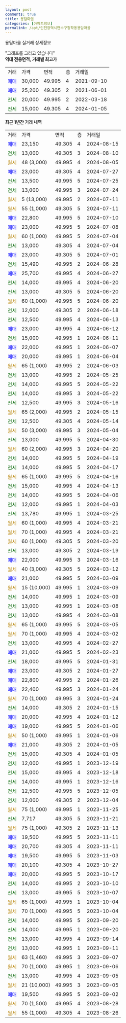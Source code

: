 ```yaml
---
layout: post
comments: true
title: 용담마을
categories: [아파트정보]
permalink: /apt/인천광역시연수구청학동용담마을
---
```


용담마을 실거래 상세정보

<script type="text/javascript">
  google.charts.load('current', {'packages':['line', 'corechart']});
  google.charts.setOnLoadCallback(drawChart);

  function drawChart() {
    var data = new google.visualization.DataTable();
    data.addColumn('date', '거래일');
    data.addColumn('number', "매매");
    data.addColumn('number', "전세");
    data.addColumn('number', "전매");

    data.addRows([[new Date(Date.parse("2024-08-15")), 23150, null, null], [new Date(Date.parse("2024-08-10")), null, 13000, null], [new Date(Date.parse("2024-08-05")), null, null, null], [new Date(Date.parse("2024-07-27")), 23000, null, null], [new Date(Date.parse("2024-07-25")), null, 13500, null], [new Date(Date.parse("2024-07-24")), null, 13000, null], [new Date(Date.parse("2024-07-11")), null, null, null], [new Date(Date.parse("2024-07-11")), null, null, null], [new Date(Date.parse("2024-07-10")), 22800, null, null], [new Date(Date.parse("2024-07-08")), 23000, null, null], [new Date(Date.parse("2024-07-04")), null, null, null], [new Date(Date.parse("2024-07-04")), null, 13000, null], [new Date(Date.parse("2024-07-01")), 23000, null, null], [new Date(Date.parse("2024-06-28")), null, 15490, null], [new Date(Date.parse("2024-06-27")), 25700, null, null], [new Date(Date.parse("2024-06-20")), null, 14000, null], [new Date(Date.parse("2024-06-20")), null, 13000, null], [new Date(Date.parse("2024-06-20")), null, null, null], [new Date(Date.parse("2024-06-18")), null, 12000, null], [new Date(Date.parse("2024-06-13")), null, 12500, null], [new Date(Date.parse("2024-06-12")), 23000, null, null], [new Date(Date.parse("2024-06-11")), null, 15000, null], [new Date(Date.parse("2024-06-07")), 22000, null, null], [new Date(Date.parse("2024-06-04")), 20000, null, null], [new Date(Date.parse("2024-06-03")), null, null, null], [new Date(Date.parse("2024-05-25")), null, 13000, null], [new Date(Date.parse("2024-05-22")), null, 14000, null], [new Date(Date.parse("2024-05-22")), null, 14000, null], [new Date(Date.parse("2024-05-16")), null, 12500, null], [new Date(Date.parse("2024-05-15")), null, null, null], [new Date(Date.parse("2024-05-14")), null, 12500, null], [new Date(Date.parse("2024-05-04")), null, null, null], [new Date(Date.parse("2024-04-30")), null, 13000, null], [new Date(Date.parse("2024-04-20")), null, null, null], [new Date(Date.parse("2024-04-19")), null, 14000, null], [new Date(Date.parse("2024-04-17")), null, 14000, null], [new Date(Date.parse("2024-04-16")), null, null, null], [new Date(Date.parse("2024-04-13")), null, 15000, null], [new Date(Date.parse("2024-04-06")), null, 14000, null], [new Date(Date.parse("2024-04-03")), null, 12000, null], [new Date(Date.parse("2024-03-25")), null, 13780, null], [new Date(Date.parse("2024-03-21")), null, null, null], [new Date(Date.parse("2024-03-21")), null, null, null], [new Date(Date.parse("2024-03-20")), null, null, null], [new Date(Date.parse("2024-03-19")), null, 13000, null], [new Date(Date.parse("2024-03-16")), 22000, null, null], [new Date(Date.parse("2024-03-12")), null, null, null], [new Date(Date.parse("2024-03-09")), 21000, null, null], [new Date(Date.parse("2024-03-09")), null, null, null], [new Date(Date.parse("2024-03-09")), null, 14000, null], [new Date(Date.parse("2024-03-08")), null, 13000, null], [new Date(Date.parse("2024-03-08")), null, 13000, null], [new Date(Date.parse("2024-03-05")), null, null, null], [new Date(Date.parse("2024-03-02")), null, null, null], [new Date(Date.parse("2024-02-27")), null, 13000, null], [new Date(Date.parse("2024-02-23")), 21000, null, null], [new Date(Date.parse("2024-01-31")), null, 18000, null], [new Date(Date.parse("2024-01-27")), 23000, null, null], [new Date(Date.parse("2024-01-26")), 22800, null, null], [new Date(Date.parse("2024-01-24")), 22400, null, null], [new Date(Date.parse("2024-01-24")), null, null, null], [new Date(Date.parse("2024-01-15")), null, 14000, null], [new Date(Date.parse("2024-01-12")), 20000, null, null], [new Date(Date.parse("2024-01-06")), 19000, null, null], [new Date(Date.parse("2024-01-06")), null, null, null], [new Date(Date.parse("2024-01-05")), 21000, null, null], [new Date(Date.parse("2024-01-05")), null, 15000, null], [new Date(Date.parse("2023-12-19")), null, 12000, null], [new Date(Date.parse("2023-12-18")), null, 15000, null], [new Date(Date.parse("2023-12-16")), null, 14000, null], [new Date(Date.parse("2023-12-05")), null, 12500, null], [new Date(Date.parse("2023-12-04")), null, 12000, null], [new Date(Date.parse("2023-11-25")), null, null, null], [new Date(Date.parse("2023-11-21")), null, 7717, null], [new Date(Date.parse("2023-11-13")), null, null, null], [new Date(Date.parse("2023-11-11")), 19500, null, null], [new Date(Date.parse("2023-11-11")), 20700, null, null], [new Date(Date.parse("2023-11-03")), 19500, null, null], [new Date(Date.parse("2023-10-27")), 20100, null, null], [new Date(Date.parse("2023-10-17")), 20000, null, null], [new Date(Date.parse("2023-10-10")), null, 14000, null], [new Date(Date.parse("2023-10-07")), null, 13000, null], [new Date(Date.parse("2023-10-04")), null, null, null], [new Date(Date.parse("2023-10-04")), null, null, null], [new Date(Date.parse("2023-09-20")), null, 14000, null], [new Date(Date.parse("2023-09-20")), null, 14000, null], [new Date(Date.parse("2023-09-14")), null, 13000, null], [new Date(Date.parse("2023-09-11")), null, 13000, null], [new Date(Date.parse("2023-09-07")), null, null, null], [new Date(Date.parse("2023-09-06")), null, null, null], [new Date(Date.parse("2023-09-05")), null, 13000, null], [new Date(Date.parse("2023-09-05")), null, null, null], [new Date(Date.parse("2023-09-02")), 19500, null, null], [new Date(Date.parse("2023-08-28")), null, null, null], [new Date(Date.parse("2023-08-26")), null, null, null]]);

    var options = {
      hAxis: {
        format: 'yyyy/MM/dd'
      },    
      lineWidth: 0,
      pointsVisible: true,    
      title: '최근 1년간 유형별 실거래가 분포',
      legend: { position: 'bottom' }
    };

    var formatter = new google.visualization.NumberFormat({pattern:'###,###'} );
    formatter.format(data, 1);
    formatter.format(data, 2);
    
    setTimeout(function() {
        var chart = new google.visualization.LineChart(document.getElementById('columnchart_material'));
        chart.draw(data, (options));
        document.getElementById('loading').style.display = 'none';
    }, 200);
  }
</script>


<div id="loading" style="z-index:20; display: block; margin-left: 0px">"그래프를 그리고 있습니다"</div>
<div id="columnchart_material" style="width: 95%; margin-left: 0px; display: block"></div>
<!-- contents start -->
<b>역대 전용면적, 거래별 최고가</b>
<table class="sortable">
    <tr>
      <td>거래</td>
      <td>가격</td>
      <td>면적</td>
      <td>층</td>
      <td>거래일</td>
    </tr>
        <tr>
          <td><a style="color: blue">매매</a></td>
          <td>30,000</td>
          <td>49.995</td>
          <td>4</td>
          <td>2021-09-10</td>
        </tr>            <tr>
          <td><a style="color: blue">매매</a></td>
          <td>25,200</td>
          <td>49.305</td>
          <td>2</td>
          <td>2021-06-01</td>
        </tr>        
        <tr>
              <td><a style="color: darkgreen">전세</a></td>
              <td>20,000</td>
              <td>49.995</td>
              <td>2</td>
              <td>2022-03-18</td>
            </tr>            <tr>
              <td><a style="color: darkgreen">전세</a></td>
              <td>15,000</td>
              <td>49.305</td>
              <td>4</td>
              <td>2024-01-05</td>
            </tr>        
    
</table>

<b>최근 1년간 거래 내역</b>

<table class="sortable">
    <tr>
      <td>거래</td>
      <td>가격</td>
      <td>면적</td>
      <td>층</td>
      <td>거래일</td>
    </tr>
    <tr>
      <td><a style="color: blue">매매</a></td>
      <td>23,150</td>
      <td>49.305</td>
      <td>4</td>
      <td>2024-08-15</td>
    </tr>          <tr>
      <td><a style="color: darkgreen">전세</a></td>
      <td>13,000</td>
      <td>49.305</td>
      <td>3</td>
      <td>2024-08-10</td>
    </tr>          <tr>
      <td><a style="color: darkgoldenrod">월세</a></td>
      <td>48 (3,000)</td>
      <td>49.995</td>
      <td>4</td>
      <td>2024-08-05</td>
    </tr>          <tr>
      <td><a style="color: blue">매매</a></td>
      <td>23,000</td>
      <td>49.305</td>
      <td>4</td>
      <td>2024-07-27</td>
    </tr>          <tr>
      <td><a style="color: darkgreen">전세</a></td>
      <td>13,500</td>
      <td>49.995</td>
      <td>5</td>
      <td>2024-07-25</td>
    </tr>          <tr>
      <td><a style="color: darkgreen">전세</a></td>
      <td>13,000</td>
      <td>49.995</td>
      <td>3</td>
      <td>2024-07-24</td>
    </tr>          <tr>
      <td><a style="color: darkgoldenrod">월세</a></td>
      <td>5 (13,000)</td>
      <td>49.995</td>
      <td>2</td>
      <td>2024-07-11</td>
    </tr>          <tr>
      <td><a style="color: darkgoldenrod">월세</a></td>
      <td>55 (1,000)</td>
      <td>49.305</td>
      <td>5</td>
      <td>2024-07-11</td>
    </tr>          <tr>
      <td><a style="color: blue">매매</a></td>
      <td>22,800</td>
      <td>49.995</td>
      <td>5</td>
      <td>2024-07-10</td>
    </tr>          <tr>
      <td><a style="color: blue">매매</a></td>
      <td>23,000</td>
      <td>49.995</td>
      <td>5</td>
      <td>2024-07-08</td>
    </tr>          <tr>
      <td><a style="color: darkgoldenrod">월세</a></td>
      <td>60 (1,000)</td>
      <td>49.995</td>
      <td>5</td>
      <td>2024-07-04</td>
    </tr>          <tr>
      <td><a style="color: darkgreen">전세</a></td>
      <td>13,000</td>
      <td>49.305</td>
      <td>4</td>
      <td>2024-07-04</td>
    </tr>          <tr>
      <td><a style="color: blue">매매</a></td>
      <td>23,000</td>
      <td>49.305</td>
      <td>5</td>
      <td>2024-07-01</td>
    </tr>          <tr>
      <td><a style="color: darkgreen">전세</a></td>
      <td>15,490</td>
      <td>49.995</td>
      <td>2</td>
      <td>2024-06-28</td>
    </tr>          <tr>
      <td><a style="color: blue">매매</a></td>
      <td>25,700</td>
      <td>49.995</td>
      <td>4</td>
      <td>2024-06-27</td>
    </tr>          <tr>
      <td><a style="color: darkgreen">전세</a></td>
      <td>14,000</td>
      <td>49.995</td>
      <td>4</td>
      <td>2024-06-20</td>
    </tr>          <tr>
      <td><a style="color: darkgreen">전세</a></td>
      <td>13,000</td>
      <td>49.305</td>
      <td>5</td>
      <td>2024-06-20</td>
    </tr>          <tr>
      <td><a style="color: darkgoldenrod">월세</a></td>
      <td>60 (1,000)</td>
      <td>49.995</td>
      <td>5</td>
      <td>2024-06-20</td>
    </tr>          <tr>
      <td><a style="color: darkgreen">전세</a></td>
      <td>12,000</td>
      <td>49.305</td>
      <td>2</td>
      <td>2024-06-18</td>
    </tr>          <tr>
      <td><a style="color: darkgreen">전세</a></td>
      <td>12,500</td>
      <td>49.995</td>
      <td>4</td>
      <td>2024-06-13</td>
    </tr>          <tr>
      <td><a style="color: blue">매매</a></td>
      <td>23,000</td>
      <td>49.995</td>
      <td>4</td>
      <td>2024-06-12</td>
    </tr>          <tr>
      <td><a style="color: darkgreen">전세</a></td>
      <td>15,000</td>
      <td>49.995</td>
      <td>1</td>
      <td>2024-06-11</td>
    </tr>          <tr>
      <td><a style="color: blue">매매</a></td>
      <td>22,000</td>
      <td>49.995</td>
      <td>1</td>
      <td>2024-06-07</td>
    </tr>          <tr>
      <td><a style="color: blue">매매</a></td>
      <td>20,000</td>
      <td>49.995</td>
      <td>1</td>
      <td>2024-06-04</td>
    </tr>          <tr>
      <td><a style="color: darkgoldenrod">월세</a></td>
      <td>65 (1,000)</td>
      <td>49.995</td>
      <td>2</td>
      <td>2024-06-03</td>
    </tr>          <tr>
      <td><a style="color: darkgreen">전세</a></td>
      <td>13,000</td>
      <td>49.995</td>
      <td>2</td>
      <td>2024-05-25</td>
    </tr>          <tr>
      <td><a style="color: darkgreen">전세</a></td>
      <td>14,000</td>
      <td>49.995</td>
      <td>5</td>
      <td>2024-05-22</td>
    </tr>          <tr>
      <td><a style="color: darkgreen">전세</a></td>
      <td>14,000</td>
      <td>49.995</td>
      <td>3</td>
      <td>2024-05-22</td>
    </tr>          <tr>
      <td><a style="color: darkgreen">전세</a></td>
      <td>12,500</td>
      <td>49.995</td>
      <td>3</td>
      <td>2024-05-16</td>
    </tr>          <tr>
      <td><a style="color: darkgoldenrod">월세</a></td>
      <td>65 (2,000)</td>
      <td>49.995</td>
      <td>2</td>
      <td>2024-05-15</td>
    </tr>          <tr>
      <td><a style="color: darkgreen">전세</a></td>
      <td>12,500</td>
      <td>49.305</td>
      <td>4</td>
      <td>2024-05-14</td>
    </tr>          <tr>
      <td><a style="color: darkgoldenrod">월세</a></td>
      <td>50 (3,000)</td>
      <td>49.995</td>
      <td>3</td>
      <td>2024-05-04</td>
    </tr>          <tr>
      <td><a style="color: darkgreen">전세</a></td>
      <td>13,000</td>
      <td>49.995</td>
      <td>5</td>
      <td>2024-04-30</td>
    </tr>          <tr>
      <td><a style="color: darkgoldenrod">월세</a></td>
      <td>60 (2,000)</td>
      <td>49.995</td>
      <td>3</td>
      <td>2024-04-20</td>
    </tr>          <tr>
      <td><a style="color: darkgreen">전세</a></td>
      <td>14,000</td>
      <td>49.995</td>
      <td>5</td>
      <td>2024-04-19</td>
    </tr>          <tr>
      <td><a style="color: darkgreen">전세</a></td>
      <td>14,000</td>
      <td>49.995</td>
      <td>5</td>
      <td>2024-04-17</td>
    </tr>          <tr>
      <td><a style="color: darkgoldenrod">월세</a></td>
      <td>65 (1,000)</td>
      <td>49.995</td>
      <td>5</td>
      <td>2024-04-16</td>
    </tr>          <tr>
      <td><a style="color: darkgreen">전세</a></td>
      <td>15,000</td>
      <td>49.995</td>
      <td>4</td>
      <td>2024-04-13</td>
    </tr>          <tr>
      <td><a style="color: darkgreen">전세</a></td>
      <td>14,000</td>
      <td>49.995</td>
      <td>5</td>
      <td>2024-04-06</td>
    </tr>          <tr>
      <td><a style="color: darkgreen">전세</a></td>
      <td>12,000</td>
      <td>49.995</td>
      <td>1</td>
      <td>2024-04-03</td>
    </tr>          <tr>
      <td><a style="color: darkgreen">전세</a></td>
      <td>13,780</td>
      <td>49.995</td>
      <td>1</td>
      <td>2024-03-25</td>
    </tr>          <tr>
      <td><a style="color: darkgoldenrod">월세</a></td>
      <td>60 (1,000)</td>
      <td>49.995</td>
      <td>4</td>
      <td>2024-03-21</td>
    </tr>          <tr>
      <td><a style="color: darkgoldenrod">월세</a></td>
      <td>70 (1,000)</td>
      <td>49.995</td>
      <td>4</td>
      <td>2024-03-21</td>
    </tr>          <tr>
      <td><a style="color: darkgoldenrod">월세</a></td>
      <td>60 (1,000)</td>
      <td>49.305</td>
      <td>5</td>
      <td>2024-03-20</td>
    </tr>          <tr>
      <td><a style="color: darkgreen">전세</a></td>
      <td>13,000</td>
      <td>49.305</td>
      <td>2</td>
      <td>2024-03-19</td>
    </tr>          <tr>
      <td><a style="color: blue">매매</a></td>
      <td>22,000</td>
      <td>49.995</td>
      <td>3</td>
      <td>2024-03-16</td>
    </tr>          <tr>
      <td><a style="color: darkgoldenrod">월세</a></td>
      <td>40 (3,000)</td>
      <td>49.305</td>
      <td>5</td>
      <td>2024-03-12</td>
    </tr>          <tr>
      <td><a style="color: blue">매매</a></td>
      <td>21,000</td>
      <td>49.995</td>
      <td>5</td>
      <td>2024-03-09</td>
    </tr>          <tr>
      <td><a style="color: darkgoldenrod">월세</a></td>
      <td>15 (10,000)</td>
      <td>49.995</td>
      <td>1</td>
      <td>2024-03-09</td>
    </tr>          <tr>
      <td><a style="color: darkgreen">전세</a></td>
      <td>14,000</td>
      <td>49.995</td>
      <td>1</td>
      <td>2024-03-09</td>
    </tr>          <tr>
      <td><a style="color: darkgreen">전세</a></td>
      <td>13,000</td>
      <td>49.995</td>
      <td>1</td>
      <td>2024-03-08</td>
    </tr>          <tr>
      <td><a style="color: darkgreen">전세</a></td>
      <td>13,000</td>
      <td>49.995</td>
      <td>4</td>
      <td>2024-03-08</td>
    </tr>          <tr>
      <td><a style="color: darkgoldenrod">월세</a></td>
      <td>65 (1,000)</td>
      <td>49.995</td>
      <td>5</td>
      <td>2024-03-05</td>
    </tr>          <tr>
      <td><a style="color: darkgoldenrod">월세</a></td>
      <td>70 (1,000)</td>
      <td>49.995</td>
      <td>4</td>
      <td>2024-03-02</td>
    </tr>          <tr>
      <td><a style="color: darkgreen">전세</a></td>
      <td>13,000</td>
      <td>49.995</td>
      <td>4</td>
      <td>2024-02-27</td>
    </tr>          <tr>
      <td><a style="color: blue">매매</a></td>
      <td>21,000</td>
      <td>49.995</td>
      <td>5</td>
      <td>2024-02-23</td>
    </tr>          <tr>
      <td><a style="color: darkgreen">전세</a></td>
      <td>18,000</td>
      <td>49.995</td>
      <td>5</td>
      <td>2024-01-31</td>
    </tr>          <tr>
      <td><a style="color: blue">매매</a></td>
      <td>23,000</td>
      <td>49.305</td>
      <td>2</td>
      <td>2024-01-27</td>
    </tr>          <tr>
      <td><a style="color: blue">매매</a></td>
      <td>22,800</td>
      <td>49.995</td>
      <td>2</td>
      <td>2024-01-26</td>
    </tr>          <tr>
      <td><a style="color: blue">매매</a></td>
      <td>22,400</td>
      <td>49.995</td>
      <td>3</td>
      <td>2024-01-24</td>
    </tr>          <tr>
      <td><a style="color: darkgoldenrod">월세</a></td>
      <td>70 (1,000)</td>
      <td>49.995</td>
      <td>3</td>
      <td>2024-01-24</td>
    </tr>          <tr>
      <td><a style="color: darkgreen">전세</a></td>
      <td>14,000</td>
      <td>49.305</td>
      <td>2</td>
      <td>2024-01-15</td>
    </tr>          <tr>
      <td><a style="color: blue">매매</a></td>
      <td>20,000</td>
      <td>49.995</td>
      <td>4</td>
      <td>2024-01-12</td>
    </tr>          <tr>
      <td><a style="color: blue">매매</a></td>
      <td>19,000</td>
      <td>49.995</td>
      <td>5</td>
      <td>2024-01-06</td>
    </tr>          <tr>
      <td><a style="color: darkgoldenrod">월세</a></td>
      <td>50 (1,000)</td>
      <td>49.995</td>
      <td>1</td>
      <td>2024-01-06</td>
    </tr>          <tr>
      <td><a style="color: blue">매매</a></td>
      <td>21,000</td>
      <td>49.305</td>
      <td>2</td>
      <td>2024-01-05</td>
    </tr>          <tr>
      <td><a style="color: darkgreen">전세</a></td>
      <td>15,000</td>
      <td>49.305</td>
      <td>4</td>
      <td>2024-01-05</td>
    </tr>          <tr>
      <td><a style="color: darkgreen">전세</a></td>
      <td>12,000</td>
      <td>49.995</td>
      <td>1</td>
      <td>2023-12-19</td>
    </tr>          <tr>
      <td><a style="color: darkgreen">전세</a></td>
      <td>15,000</td>
      <td>49.995</td>
      <td>4</td>
      <td>2023-12-18</td>
    </tr>          <tr>
      <td><a style="color: darkgreen">전세</a></td>
      <td>14,000</td>
      <td>49.995</td>
      <td>1</td>
      <td>2023-12-16</td>
    </tr>          <tr>
      <td><a style="color: darkgreen">전세</a></td>
      <td>12,500</td>
      <td>49.995</td>
      <td>5</td>
      <td>2023-12-05</td>
    </tr>          <tr>
      <td><a style="color: darkgreen">전세</a></td>
      <td>12,000</td>
      <td>49.305</td>
      <td>2</td>
      <td>2023-12-04</td>
    </tr>          <tr>
      <td><a style="color: darkgoldenrod">월세</a></td>
      <td>75 (1,000)</td>
      <td>49.995</td>
      <td>1</td>
      <td>2023-11-25</td>
    </tr>          <tr>
      <td><a style="color: darkgreen">전세</a></td>
      <td>7,717</td>
      <td>49.305</td>
      <td>5</td>
      <td>2023-11-21</td>
    </tr>          <tr>
      <td><a style="color: darkgoldenrod">월세</a></td>
      <td>75 (1,000)</td>
      <td>49.305</td>
      <td>2</td>
      <td>2023-11-13</td>
    </tr>          <tr>
      <td><a style="color: blue">매매</a></td>
      <td>19,500</td>
      <td>49.995</td>
      <td>5</td>
      <td>2023-11-11</td>
    </tr>          <tr>
      <td><a style="color: blue">매매</a></td>
      <td>20,700</td>
      <td>49.305</td>
      <td>4</td>
      <td>2023-11-11</td>
    </tr>          <tr>
      <td><a style="color: blue">매매</a></td>
      <td>19,500</td>
      <td>49.995</td>
      <td>5</td>
      <td>2023-11-03</td>
    </tr>          <tr>
      <td><a style="color: blue">매매</a></td>
      <td>20,100</td>
      <td>49.305</td>
      <td>4</td>
      <td>2023-10-27</td>
    </tr>          <tr>
      <td><a style="color: blue">매매</a></td>
      <td>20,000</td>
      <td>49.995</td>
      <td>5</td>
      <td>2023-10-17</td>
    </tr>          <tr>
      <td><a style="color: darkgreen">전세</a></td>
      <td>14,000</td>
      <td>49.995</td>
      <td>2</td>
      <td>2023-10-10</td>
    </tr>          <tr>
      <td><a style="color: darkgreen">전세</a></td>
      <td>13,000</td>
      <td>49.995</td>
      <td>5</td>
      <td>2023-10-07</td>
    </tr>          <tr>
      <td><a style="color: darkgoldenrod">월세</a></td>
      <td>65 (1,000)</td>
      <td>49.995</td>
      <td>1</td>
      <td>2023-10-04</td>
    </tr>          <tr>
      <td><a style="color: darkgoldenrod">월세</a></td>
      <td>70 (1,000)</td>
      <td>49.995</td>
      <td>5</td>
      <td>2023-10-04</td>
    </tr>          <tr>
      <td><a style="color: darkgreen">전세</a></td>
      <td>14,000</td>
      <td>49.995</td>
      <td>5</td>
      <td>2023-09-20</td>
    </tr>          <tr>
      <td><a style="color: darkgreen">전세</a></td>
      <td>14,000</td>
      <td>49.995</td>
      <td>1</td>
      <td>2023-09-20</td>
    </tr>          <tr>
      <td><a style="color: darkgreen">전세</a></td>
      <td>13,000</td>
      <td>49.995</td>
      <td>4</td>
      <td>2023-09-14</td>
    </tr>          <tr>
      <td><a style="color: darkgreen">전세</a></td>
      <td>13,000</td>
      <td>49.995</td>
      <td>1</td>
      <td>2023-09-11</td>
    </tr>          <tr>
      <td><a style="color: darkgoldenrod">월세</a></td>
      <td>63 (1,460)</td>
      <td>49.995</td>
      <td>3</td>
      <td>2023-09-07</td>
    </tr>          <tr>
      <td><a style="color: darkgoldenrod">월세</a></td>
      <td>70 (1,000)</td>
      <td>49.995</td>
      <td>1</td>
      <td>2023-09-06</td>
    </tr>          <tr>
      <td><a style="color: darkgreen">전세</a></td>
      <td>13,000</td>
      <td>49.995</td>
      <td>4</td>
      <td>2023-09-05</td>
    </tr>          <tr>
      <td><a style="color: darkgoldenrod">월세</a></td>
      <td>21 (10,000)</td>
      <td>49.995</td>
      <td>3</td>
      <td>2023-09-05</td>
    </tr>          <tr>
      <td><a style="color: blue">매매</a></td>
      <td>19,500</td>
      <td>49.995</td>
      <td>5</td>
      <td>2023-09-02</td>
    </tr>          <tr>
      <td><a style="color: darkgoldenrod">월세</a></td>
      <td>70 (1,500)</td>
      <td>49.995</td>
      <td>4</td>
      <td>2023-08-28</td>
    </tr>          <tr>
      <td><a style="color: darkgoldenrod">월세</a></td>
      <td>55 (1,000)</td>
      <td>49.305</td>
      <td>4</td>
      <td>2023-08-26</td>
    </tr>      </table>
<!-- contents end -->    

